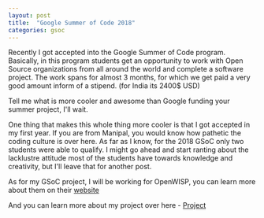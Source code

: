 ```yaml
---
layout: post
title:  "Google Summer of Code 2018"
categories: gsoc
---
```


Recently I got accepted into the Google Summer of Code program. Basically, in this
program students get an opportunity to work with Open Source organizations from all
around the world and complete a software project. The work spans for almost 3 months,
for which we get paid a very good amount inform of a stipend. (for India its 2400$ USD)

Tell me what is more cooler and awesome than Google funding your summer project, I'll wait.

One thing that makes this whole thing more cooler is that I got accepted in my first year.
If you are from Manipal, you would know how pathetic the coding culture is over here. As far
as I know, for the 2018 GSoC only two students were able to qualify. I might go ahead and start
ranting about the lacklustre attitude most of the students have towards knowledge and creativity,
but I'll leave that for another post.

As for my GSoC project, I will be working for OpenWISP, you can learn more about them on their [website][0]

And you can learn more about my project over here - [Project][1]

[0]:openwisp.org
[1]:{{site.url}}/downloads/proposal.pdf
